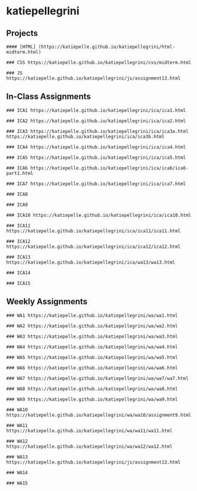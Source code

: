 # katiepellegrini


## Projects

    #### [HTML] (https://katiepelle.github.io/katiepellegrini/html-midterm.html)
    
    ### CSS https://katiepelle.github.io/katiepellegrini/css/midterm.html
    
    ### JS https://katiepelle.github.io/katiepellegrini/js/assignment13.html
    
## In-Class Assignments
        
    ### ICA1 https://katiepelle.github.io/katiepellegrini/ica/ica1.html
        
    ### ICA2 https://katiepelle.github.io/katiepellegrini/ica/ica2.html
        
    ### ICA3 https://katiepelle.github.io/katiepellegrini/ica/ica3a.html https://katiepelle.github.io/katiepellegrini/ica/ica3b.html
    
    ### ICA4 https://katiepelle.github.io/katiepellegrini/ica/ica4.html
        
    ### ICA5 https://katiepelle.github.io/katiepellegrini/ica/ica5.html
            
    ### ICA6 https://katiepelle.github.io/katiepellegrini/ica/ica6/ica6-part1.html
        
    ### ICA7 https://katiepelle.github.io/katiepellegrini/ica/ica7.html
        
    ### ICA8 
    
    ### ICA9
        
    ### ICA10 https://katiepelle.github.io/katiepellegrini/ica/ica10.html
            
    ### ICA11 https://katiepelle.github.io/katiepellegrini/ica/ica11/ica11.html
        
    ### ICA12 https://katiepelle.github.io/katiepellegrini/ica/ica12/ica12.html
        
    ### ICA13 https://katiepelle.github.io/katiepellegrini/ica/wa13/wa13.html
    
    ### ICA14
        
    ### ICA15
    
## Weekly Assignments

    ### WA1 https://katiepelle.github.io/katiepellegrini/wa/wa1.html
    
    ### WA2 https://katiepelle.github.io/katiepellegrini/wa/wa2.html
    
    ### WA3 https://katiepelle.github.io/katiepellegrini/wa/wa3.html
    
    ### WA4 https://katiepelle.github.io/katiepellegrini/wa/wa4.html
    
    ### WA5 https://katiepelle.github.io/katiepellegrini/wa/wa5.html
    
    ### WA6 https://katiepelle.github.io/katiepellegrini/wa/wa6.html
    
    ### WA7 https://katiepelle.github.io/katiepellegrini/wa/wa7/wa7.html
    
    ### WA8 https://katiepelle.github.io/katiepellegrini/wa/wa8.html
    
    ### WA9 https://katiepelle.github.io/katiepellegrini/wa/wa9.html
    
    ### WA10 https://katiepelle.github.io/katiepellegrini/wa/wa10/assignment9.html
    
    ### WA11 https://katiepelle.github.io/katiepellegrini/wa/wa11/wa11.html
    
    ### WA12 https://katiepelle.github.io/katiepellegrini/wa/wa12/wa12.html
    
    ### WA13 https://katiepelle.github.io/katiepellegrini/js/assignment13.html
    
    ### WA14
    
    ### WA15
